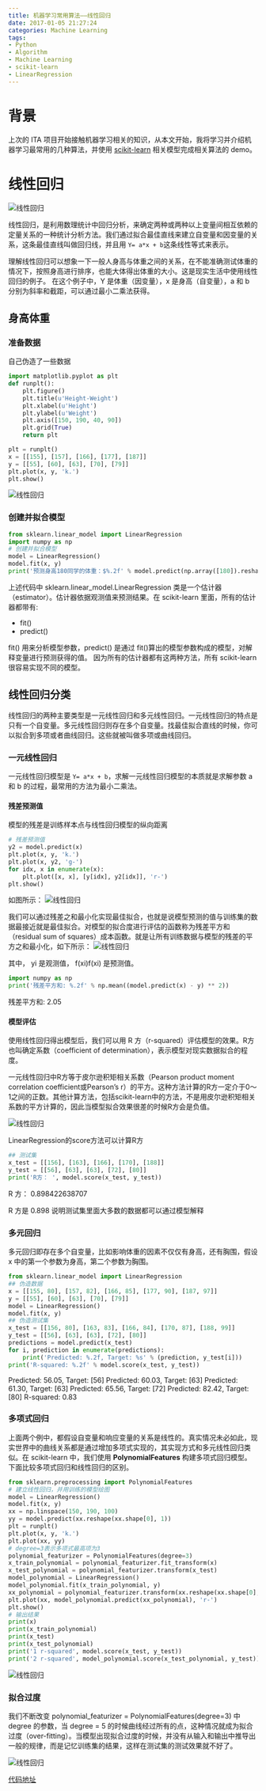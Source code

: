 ```yaml
---
title: 机器学习常用算法——线性回归
date: 2017-01-05 21:27:24
categories: Machine Learning
tags:
- Python
- Algorithm
- Machine Learning
- scikit-learn
- LinearRegression
---
```


# 背景

上次的 ITA 项目开始接触机器学习相关的知识，从本文开始，我将学习并介绍机器学习最常用的几种算法，并使用 [scikit-learn](http://scikit-learn.org/) 相关模型完成相关算法的 demo。

# 线性回归

<img src="/assets/img/线性回归.jpg" alt="线性回归">

<!-- more -->
线性回归，是利用数理统计中回归分析，来确定两种或两种以上变量间相互依赖的定量关系的一种统计分析方法。我们通过拟合最佳直线来建立自变量和因变量的关系，这条最佳直线叫做回归线，并且用 `Y= a*x + b`这条线性等式来表示。

理解线性回归可以想象一下一般人身高与体重之间的关系，在不能准确测试体重的情况下，按照身高进行排序，也能大体得出体重的大小。这是现实生活中使用线性回归的例子。
在这个例子中，Y 是体重（因变量），x 是身高（自变量），a 和 b 分别为斜率和截距，可以通过最小二乘法获得。

## 身高体重

### 准备数据

自己伪造了一些数据

```python
import matplotlib.pyplot as plt
def runplt():
    plt.figure()
    plt.title(u'Height-Weight')
    plt.xlabel(u'Height')
    plt.ylabel(u'Weight')
    plt.axis([150, 190, 40, 90])
    plt.grid(True)
    return plt

plt = runplt()
x = [[155], [157], [166], [177], [187]]
y = [[55], [60], [63], [70], [79]]
plt.plot(x, y, 'k.')
plt.show()
```
<img src="/assets/img/线性回归_1.png" alt="线性回归">

### 创建并拟合模型

```python
from sklearn.linear_model import LinearRegression
import numpy as np
# 创建并拟合模型
model = LinearRegression()
model.fit(x, y)
print('预测身高180同学的体重：$%.2f' % model.predict(np.array([180]).reshape(-1, 1))[0])
```

上述代码中 sklearn.linear_model.LinearRegression 类是一个估计器（estimator）。估计器依据观测值来预测结果。在 scikit-learn 里面，所有的估计器都带有: 
- fit() 
- predict()

fit() 用来分析模型参数，predict() 是通过 fit()算出的模型参数构成的模型，对解释变量进行预测获得的值。 
因为所有的估计器都有这两种方法，所有 scikit-learn 很容易实现不同的模型。


## 线性回归分类

线性回归的两种主要类型是一元线性回归和多元线性回归。一元线性回归的特点是只有一个自变量。多元线性回归则存在多个自变量。找最佳拟合直线的时候，你可以拟合到多项或者曲线回归。这些就被叫做多项或曲线回归。


### 一元线性回归

一元线性回归模型是 `Y= a*x + b`，求解一元线性回归模型的本质就是求解参数 a 和 b 的过程，最常用的方法为最小二乘法。

#### 残差预测值

模型的残差是训练样本点与线性回归模型的纵向距离

```python
# 残差预测值
y2 = model.predict(x)
plt.plot(x, y, 'k.')
plt.plot(x, y2, 'g-')
for idx, x in enumerate(x):
    plt.plot([x, x], [y[idx], y2[idx]], 'r-')
plt.show()
```

如图所示：
<img src="/assets/img/线性回归_2.jpg" alt="线性回归">

我们可以通过残差之和最小化实现最佳拟合，也就是说模型预测的值与训练集的数据最接近就是最佳拟合。对模型的拟合度进行评估的函数称为残差平方和（residual sum of squares）成本函数。就是让所有训练数据与模型的残差的平方之和最小化，如下所示：
<img src="/assets/img/线性回归_3.png" alt="线性回归">

其中， yi 是观测值， f(xi)f(xi) 是预测值。

```python
import numpy as np
print('残差平方和: %.2f' % np.mean((model.predict(x) - y) ** 2))
```
残差平方和: 2.05

#### 模型评估

使用线性回归得出模型后，我们可以用 R 方（r-squared）评估模型的效果。R方也叫确定系数（coefficient of determination），表示模型对现实数据拟合的程度。

一元线性回归中R方等于皮尔逊积矩相关系数（Pearson product moment correlation coefficient或Pearson’s r）的平方。这种方法计算的R方一定介于0～1之间的正数。其他计算方法，包括scikit-learn中的方法，不是用皮尔逊积矩相关系数的平方计算的，因此当模型拟合效果很差的时候R方会是负值。

<img src="/assets/img/线性回归_4.png" alt="线性回归">

LinearRegression的score方法可以计算R方

```python
## 测试集
x_test = [[156], [163], [166], [170], [188]]
y_test = [[56], [63], [63], [72], [80]]
print('R方： ', model.score(x_test, y_test))
```
R 方：  0.898422638707

R 方是 0.898 说明测试集里面大多数的数据都可以通过模型解释

### 多元回归

多元回归即存在多个自变量，比如影响体重的因素不仅仅有身高，还有胸围，假设 x 中的第一个参数为身高，第二个参数为胸围。
```python
from sklearn.linear_model import LinearRegression
## 伪造数据
x = [[155, 80], [157, 82], [166, 85], [177, 90], [187, 97]]
y = [[55], [60], [63], [70], [79]]
model = LinearRegression()
model.fit(x, y)
## 伪造测试集
x_test = [[156, 80], [163, 83], [166, 84], [170, 87], [188, 99]]
y_test = [[56], [63], [63], [72], [80]]
predictions = model.predict(x_test)
for i, prediction in enumerate(predictions):
    print('Predicted: %.2f, Target: %s' % (prediction, y_test[i]))
print('R-squared: %.2f' % model.score(x_test, y_test))
```
Predicted: 56.05, Target: [56]
Predicted: 60.03, Target: [63]
Predicted: 61.30, Target: [63]
Predicted: 65.56, Target: [72]
Predicted: 82.42, Target: [80]
R-squared: 0.83

### 多项式回归

上面两个例中，都假设自变量和响应变量的关系是线性的。真实情况未必如此，现实世界中的曲线关系都是通过增加多项式实现的，其实现方式和多元线性回归类似。在 scikit-learn 中，我们使用 **PolynomialFeatures** 构建多项式回归模型。下面比较多项式回归和线性回归的区别。

```python
from sklearn.preprocessing import PolynomialFeatures
# 建立线性回归，并用训练的模型绘图
model = LinearRegression()
model.fit(x, y)
xx = np.linspace(150, 190, 100)
yy = model.predict(xx.reshape(xx.shape[0], 1))
plt = runplt()
plt.plot(x, y, 'k.')
plt.plot(xx, yy)
# degree=3表示多项式最高项为3
polynomial_featurizer = PolynomialFeatures(degree=3)
x_train_polynomial = polynomial_featurizer.fit_transform(x)
x_test_polynomial = polynomial_featurizer.transform(x_test)
model_polynomial = LinearRegression()
model_polynomial.fit(x_train_polynomial, y)
xx_polynomial = polynomial_featurizer.transform(xx.reshape(xx.shape[0], 1))
plt.plot(xx, model_polynomial.predict(xx_polynomial), 'r-')
plt.show()
# 输出结果
print(x)
print(x_train_polynomial)
print(x_test)
print(x_test_polynomial)
print('1 r-squared', model.score(x_test, y_test))
print('2 r-squared', model_polynomial.score(x_test_polynomial, y_test))
```
<img src="/assets/img/线性回归_5.jpg" alt="线性回归">

### 拟合过度
我们不断改变 polynomial_featurizer = PolynomialFeatures(degree=3) 中 degree 的参数，当 degree = 5 的时候曲线经过所有的点，这种情况就成为拟合过度（over-fitting）。当模型出现拟合过度的时候，并没有从输入和输出中推导出一般的规律，而是记忆训练集的结果，这样在测试集的测试效果就不好了。

<img src="/assets/img/线性回归_6.jpg" alt="线性回归">

[代码地址](https://github.com/Leo555/scikit-learn_demo/tree/master/01LinearRegression)
